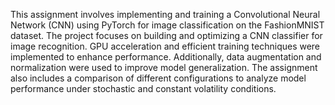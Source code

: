 This assignment involves implementing and training a Convolutional Neural Network (CNN) using PyTorch for image classification on the FashionMNIST dataset. The project focuses on building and optimizing a CNN classifier for image recognition. GPU acceleration and efficient training techniques were implemented to enhance performance. Additionally, data augmentation and normalization were used to improve model generalization. The assignment also includes a comparison of different configurations to analyze model performance under stochastic and constant volatility conditions.
